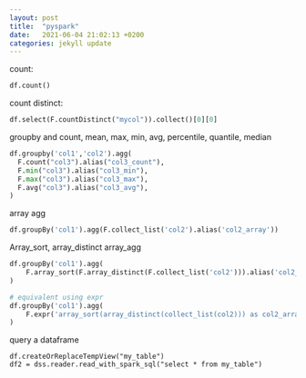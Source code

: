 ```yaml
---
layout: post
title:  "pyspark"
date:   2021-06-04 21:02:13 +0200
categories: jekyll update
---
```



count:

``` python
df.count()
```

count distinct:

```python
df.select(F.countDistinct("mycol")).collect()[0][0]
```

groupby and count, mean, max, min, avg, percentile, quantile, median

```python
df.groupby('col1','col2').agg(
  F.count("col3").alias("col3_count"),
  F.min("col3").alias("col3_min"),
  F.max("col3").alias("col3_max"),
  F.avg("col3").alias("col3_avg"),
)
```



array agg

```python
df.groupBy('col1').agg(F.collect_list('col2').alias('col2_array'))
```



Array_sort, array_distinct array_agg

```python
df.groupBy('col1').agg(
	F.array_sort(F.array_distinct(F.collect_list('col2'))).alias('col2_array')
)

# equivalent using expr
df.groupBy('col1').agg(
	F.expr('array_sort(array_distinct(collect_list(col2))) as col2_array')
)
```



query a dataframe

```
df.createOrReplaceTempView("my_table")
df2 = dss.reader.read_with_spark_sql("select * from my_table")
```

